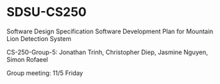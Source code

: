 # SDSU-CS250
Software Design Specification
Software Development Plan for Mountain Lion Detection System

CS-250-Group-5: Jonathan Trinh, Christopher Diep, Jasmine Nguyen, Simon Rofaeel


Group meeting: 11/5 Friday
